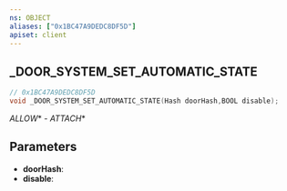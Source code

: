 ```yaml
---
ns: OBJECT
aliases: ["0x1BC47A9DEDC8DF5D"]
apiset: client
---
```

## _DOOR_SYSTEM_SET_AUTOMATIC_STATE

```c
// 0x1BC47A9DEDC8DF5D
void _DOOR_SYSTEM_SET_AUTOMATIC_STATE(Hash doorHash,BOOL disable);
```

_ALLOW_* - _ATTACH_*

## Parameters
* **doorHash**:
* **disable**: